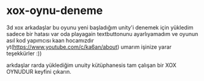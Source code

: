 # xox-oynu-deneme
3d xox 
arkadaşlar bu oyunu yeni başladığım unity'i denemek için yükledim sadece bir hatası var oda playagain 
textbuttonunu ayarlıyamadım ve oyunun asıl kod yapımcısı kaan hocamızdır 
yt(https://www.youtube.com/c/ka6an/about) umarım işinize yarar teşekkürler :))

arkdaşlar rarda yüklediğim unuity kütüphanesis tam çalışan bir XOX OYNUDUR keyfini çıkarın.

